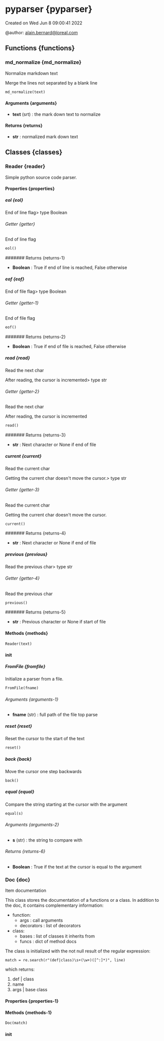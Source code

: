 # pyparser {pyparser}


Created on Wed Jun  8 09:00:41 2022

@author: alain.bernard@loreal.com


## Functions {functions}

### md_normalize {md_normalize}

Normalize markdown text

Merge the lines not separated by a blank line

``` python
md_normalize(text)
```



#### Arguments {arguments}

- **text** (srt) : the mark down text to normalize

#### Returns {returns}

- **str** : normalized mark down text

## Classes {classes}

### Reader {reader}

Simple python source code parser.

#### Properties {properties}

##### eol {eol}

End of line flag> type Boolean


###### Getter {getter}

End of line flag

``` python
eol()
```



####### Returns {returns-1}

- **Boolean** : True if end of line is reached, False otherwise

##### eof {eof}

End of file flag> type Boolean


###### Getter {getter-1}

End of file flag

``` python
eof()
```



####### Returns {returns-2}

- **Boolean** : True if end of file is reached, False otherwise

##### read {read}

Read the next char

After reading, the cursor is incremented> type str


###### Getter {getter-2}

Read the next char

After reading, the cursor is incremented

``` python
read()
```



####### Returns {returns-3}

- **str** : Next character or None if end of file

##### current {current}

Read the current char

Getting the current char doesn't move the cursor.> type str


###### Getter {getter-3}

Read the current char

Getting the current char doesn't move the cursor.

``` python
current()
```



####### Returns {returns-4}

- **str** : Next character or None if end of file

##### previous {previous}

Read the previous char> type str


###### Getter {getter-4}

Read the previous char

``` python
previous()
```



####### Returns {returns-5}

- **str** : Previous character or None if start of file

#### Methods {methods}



``` python
Reader(text)
```



#### __init__



##### FromFile {fromfile}

Initialize a parser from a file.

``` python
FromFile(fname)
```



###### Arguments {arguments-1}

- **fname** (str) : full path of the file top parse

##### reset {reset}

Reset the cursor to the start of the text

``` python
reset()
```



##### back {back}

Move the cursor one step backwards

``` python
back()
```



##### equal {equal}

Compare the string starting at the cursor with the argument

``` python
equal(s)
```



###### Arguments {arguments-2}

- **s** (str) : the string to compare with

###### Returns {returns-6}

- **Boolean** : True if the text at the cursor is equal to the argument

### Doc {doc}

Item documentation

This class stores the documentation of a functions or a class.
In addition to the doc, it contains complementary information:
- function:
  - args : call arguments
  - decorators : list of decorators
- class:
  - bases : list of classes it inherits from
  - funcs : dict of method docs

The class is initialized with the not null result of the regular expression:

``` match = re.search(r"(def|class)\s+(\w+)([^:]*)", line) ```

which returns:
1. def | class
2. name
3. args | base class

#### Properties {properties-1}

#### Methods {methods-1}



``` python
Doc(match)
```



#### __init__



